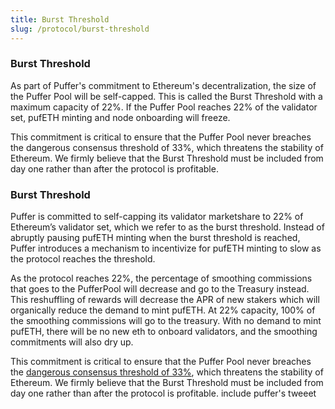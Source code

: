 ```yaml
---
title: Burst Threshold
slug: /protocol/burst-threshold
---
```



### Burst Threshold
As part of Puffer's commitment to Ethereum's decentralization, the size of the Puffer Pool will be self-capped. This is called the Burst Threshold with a maximum capacity of 22%. If the Puffer Pool reaches 22% of the validator set, pufETH minting and node onboarding will freeze.

This commitment is critical to ensure that the Puffer Pool never breaches the dangerous consensus threshold of 33%, which threatens the stability of Ethereum. We firmly believe that the Burst Threshold must be included from day one rather than after the protocol is profitable.

### Burst Threshold

Puffer is committed to self-capping its validator marketshare to 22% of Ethereum’s validator set, which we refer to as the burst threshold. Instead of abruptly pausing pufETH minting when the burst threshold is reached, Puffer introduces a mechanism to incentivize for pufETH minting to slow as the protocol reaches the threshold.

As the protocol reaches 22%, the percentage of smoothing commissions that goes to the PufferPool will decrease and go to the Treasury instead. This reshuffling of rewards will decrease the APR of new stakers which will organically reduce the demand to mint pufETH. At 22% capacity, 100% of the smoothing commissions will go to the treasury. With no demand to mint pufETH, there will be no new eth to onboard validators, and the smoothing commitments will also dry up.

This commitment is critical to ensure that the Puffer Pool never breaches the [dangerous consensus threshold of 33%](https://twitter.com/dannyryan/status/1688644951230267392?s=46&t=bsdBaPIHlTHEWDDdVUJW4g), which threatens the stability of Ethereum. We firmly believe that the Burst Threshold must be included from day one rather than after the protocol is profitable. include puffer's tweeet